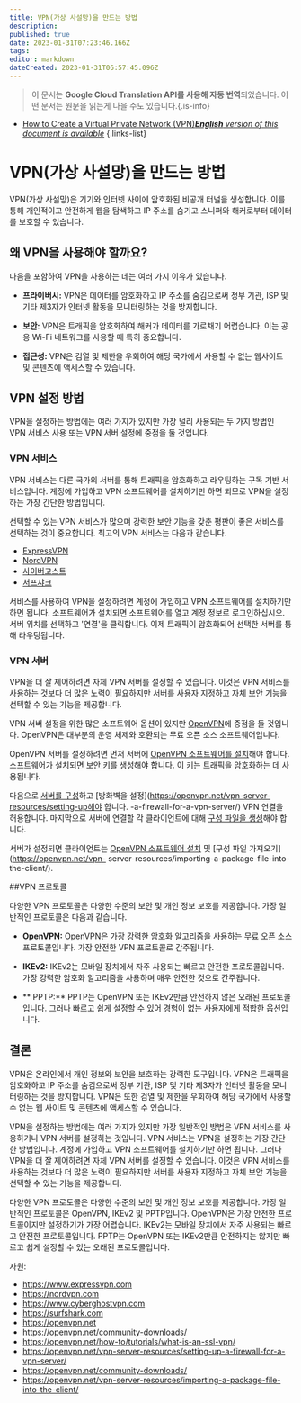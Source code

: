 ```yaml
---
title: VPN(가상 사설망)을 만드는 방법
description: 
published: true
date: 2023-01-31T07:23:46.166Z
tags: 
editor: markdown
dateCreated: 2023-01-31T06:57:45.096Z
---
```


> 이 문서는 **Google Cloud Translation API를 사용해 자동 번역**되었습니다.
어떤 문서는 원문을 읽는게 나을 수도 있습니다.{.is-info}
- [How to Create a Virtual Private Network (VPN)***English** version of this document is available*](/en/Knowledge-base/Common/how-to-create-a-virtual-private-network-vpn)
{.links-list}

# VPN(가상 사설망)을 만드는 방법

VPN(가상 사설망)은 기기와 인터넷 사이에 암호화된 비공개 터널을 생성합니다. 이를 통해 개인적이고 안전하게 웹을 탐색하고 IP 주소를 숨기고 스니퍼와 해커로부터 데이터를 보호할 수 있습니다.

## 왜 VPN을 사용해야 할까요?

다음을 포함하여 VPN을 사용하는 데는 여러 가지 이유가 있습니다.

- **프라이버시:** VPN은 데이터를 암호화하고 IP 주소를 숨김으로써 정부 기관, ISP 및 기타 제3자가 인터넷 활동을 모니터링하는 것을 방지합니다.

- **보안:** VPN은 트래픽을 암호화하여 해커가 데이터를 가로채기 어렵습니다. 이는 공용 Wi-Fi 네트워크를 사용할 때 특히 중요합니다.

- **접근성:** VPN은 검열 및 제한을 우회하여 해당 국가에서 사용할 수 없는 웹사이트 및 콘텐츠에 액세스할 수 있습니다.

## VPN 설정 방법

VPN을 설정하는 방법에는 여러 가지가 있지만 가장 널리 사용되는 두 가지 방법인 VPN 서비스 사용 또는 VPN 서버 설정에 중점을 둘 것입니다.

### VPN 서비스

VPN 서비스는 다른 국가의 서버를 통해 트래픽을 암호화하고 라우팅하는 구독 기반 서비스입니다. 계정에 가입하고 VPN 소프트웨어를 설치하기만 하면 되므로 VPN을 설정하는 가장 간단한 방법입니다.

선택할 수 있는 VPN 서비스가 많으며 강력한 보안 기능을 갖춘 평판이 좋은 서비스를 선택하는 것이 중요합니다. 최고의 VPN 서비스는 다음과 같습니다.

- [ExpressVPN](https://www.expressvpn.com)
- [NordVPN](https://nordvpn.com)
- [사이버고스트](https://www.cyberghostvpn.com)
- [서프샤크](https://surfshark.com)

서비스를 사용하여 VPN을 설정하려면 계정에 가입하고 VPN 소프트웨어를 설치하기만 하면 됩니다. 소프트웨어가 설치되면 소프트웨어를 열고 계정 정보로 로그인하십시오. 서버 위치를 선택하고 '연결'을 클릭합니다. 이제 트래픽이 암호화되어 선택한 서버를 통해 라우팅됩니다.

### VPN 서버

VPN을 더 잘 제어하려면 자체 VPN 서버를 설정할 수 있습니다. 이것은 VPN 서비스를 사용하는 것보다 더 많은 노력이 필요하지만 서버를 사용자 지정하고 자체 보안 기능을 선택할 수 있는 기능을 제공합니다.

VPN 서버 설정을 위한 많은 소프트웨어 옵션이 있지만 [OpenVPN](https://openvpn.net)에 중점을 둘 것입니다. OpenVPN은 대부분의 운영 체제와 호환되는 무료 오픈 소스 소프트웨어입니다.

OpenVPN 서버를 설정하려면 먼저 서버에 [OpenVPN 소프트웨어를 설치](https://openvpn.net/community-downloads/)해야 합니다. 소프트웨어가 설치되면 [보안 키](https://openvpn.net/how-to/tutorials/what-is-an-ssl-vpn/)를 생성해야 합니다. 이 키는 트래픽을 암호화하는 데 사용됩니다.

다음으로 [서버를 구성](https://openvpn.net/community-downloads/)하고 [방화벽을 설정](https://openvpn.net/vpn-server-resources/setting-up해야 합니다. -a-firewall-for-a-vpn-server/) VPN 연결을 허용합니다. 마지막으로 서버에 연결할 각 클라이언트에 대해 [구성 파일을 생성](https://openvpn.net/community-downloads/)해야 합니다.

서버가 설정되면 클라이언트는 [OpenVPN 소프트웨어 설치](https://openvpn.net/community-downloads/) 및 [구성 파일 가져오기](https://openvpn.net/vpn- server-resources/importing-a-package-file-into-the-client/).

##VPN 프로토콜

다양한 VPN 프로토콜은 다양한 수준의 보안 및 개인 정보 보호를 제공합니다. 가장 일반적인 프로토콜은 다음과 같습니다.

- **OpenVPN:** OpenVPN은 가장 강력한 암호화 알고리즘을 사용하는 무료 오픈 소스 프로토콜입니다. 가장 안전한 VPN 프로토콜로 간주됩니다.

- **IKEv2:** IKEv2는 모바일 장치에서 자주 사용되는 빠르고 안전한 프로토콜입니다. 가장 강력한 암호화 알고리즘을 사용하며 매우 안전한 것으로 간주됩니다.

- ** PPTP:** PPTP는 OpenVPN 또는 IKEv2만큼 안전하지 않은 오래된 프로토콜입니다. 그러나 빠르고 쉽게 설정할 수 있어 경험이 없는 사용자에게 적합한 옵션입니다.

## 결론

VPN은 온라인에서 개인 정보와 보안을 보호하는 강력한 도구입니다. VPN은 트래픽을 암호화하고 IP 주소를 숨김으로써 정부 기관, ISP 및 기타 제3자가 인터넷 활동을 모니터링하는 것을 방지합니다. VPN은 또한 검열 및 제한을 우회하여 해당 국가에서 사용할 수 없는 웹 사이트 및 콘텐츠에 액세스할 수 있습니다.

VPN을 설정하는 방법에는 여러 가지가 있지만 가장 일반적인 방법은 VPN 서비스를 사용하거나 VPN 서버를 설정하는 것입니다. VPN 서비스는 VPN을 설정하는 가장 간단한 방법입니다. 계정에 가입하고 VPN 소프트웨어를 설치하기만 하면 됩니다. 그러나 VPN을 더 잘 제어하려면 자체 VPN 서버를 설정할 수 있습니다. 이것은 VPN 서비스를 사용하는 것보다 더 많은 노력이 필요하지만 서버를 사용자 지정하고 자체 보안 기능을 선택할 수 있는 기능을 제공합니다.

다양한 VPN 프로토콜은 다양한 수준의 보안 및 개인 정보 보호를 제공합니다. 가장 일반적인 프로토콜은 OpenVPN, IKEv2 및 PPTP입니다. OpenVPN은 가장 안전한 프로토콜이지만 설정하기가 가장 어렵습니다. IKEv2는 모바일 장치에서 자주 사용되는 빠르고 안전한 프로토콜입니다. PPTP는 OpenVPN 또는 IKEv2만큼 안전하지는 않지만 빠르고 쉽게 설정할 수 있는 오래된 프로토콜입니다.

자원:

- https://www.expressvpn.com
- https://nordvpn.com
- https://www.cyberghostvpn.com
- https://surfshark.com
- https://openvpn.net
- https://openvpn.net/community-downloads/
- https://openvpn.net/how-to/tutorials/what-is-an-ssl-vpn/
- https://openvpn.net/vpn-server-resources/setting-up-a-firewall-for-a-vpn-server/
- https://openvpn.net/community-downloads/
- https://openvpn.net/vpn-server-resources/importing-a-package-file-into-the-client/